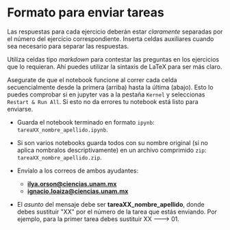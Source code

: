 # Formato para enviar tareas

Las respuestas para cada ejercicio deberán estar *claramente* separadas por el número del ejercicio correspondiente. Inserta celdas auxiliares cuando sea necesario para separar las respuestas.

Utiliza celdas tipo *markdown* para contestar las preguntas en los ejercicios que lo requieran. Ahí puedes utilizar la sintaxis de LaTeX para ser más claro.

Asegurate de que el notebook funcione al correr cada celda secuencialmente desde la primera (arriba) hasta la última (abajo). Esto lo puedes comprobar si en jupyter vas a la pestaña `Kernel` y seleccionas `Restart & Run All`. Si esto no da errores tu notebook está listo para enviarse.

* Guarda el notebook terminado en formato `ipynb`:
`tareaXX_nombre_apellido.ipynb`.

* Si son varios notebooks guarda todos con su nombre original (si no aplica nombralos descriptivamente) en un archivo comprimido `zip`:  
`tareaXX_nombre_apellido.zip`.

* Envíalo a los correos de ambos ayudantes:

  * **ilya.orson@ciencias.unam.mx**
  * **ignacio.loaiza@ciencias.unam.mx**


* El *asunto* del mensaje debe ser **tareaXX_nombre_apellido**, donde debes sustituir "XX" por el número de la tarea que estás enviando. Por ejemplo, para la primer tarea debes sustituir XX ---> 01.
